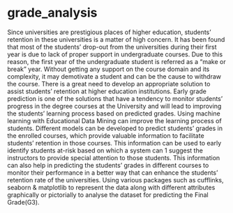 # grade_analysis
Since universities are prestigious places of higher education, students’ retention in these universities is a matter of high concern. It has been found that most of the students’ drop-out from the universities during their first year is due to lack of proper support in undergraduate courses. Due to this reason, the first year of the undergraduate student is referred as a “make or break” year. Without getting any support on the course domain and its complexity, it may demotivate a student and can be the cause to withdraw the course. 
There is a great need to develop an appropriate solution to assist students’ retention at higher education institutions. Early grade prediction is one of the solutions that have a tendency to monitor students’ progress in the degree courses at the University and will lead to improving the students’ learning process based on predicted grades. 
Using machine learning with Educational Data Mining can improve the learning process of students. Different models can be developed to predict students’ grades in the enrolled courses, which provide valuable information to facilitate students’ retention in those courses. This information can be used to early identify students at-risk based on which a system can 1 suggest the instructors to provide special attention to those students. This information can also help in predicting the students’ grades in different courses to monitor their performance in a better way that can enhance the students’ retention rate of the universities. 
Using various packages such as cufflinks, seaborn & matplotlib to represent the data along with different attributes graphically or pictorially to analyse the dataset for predicting the Final Grade(G3).
